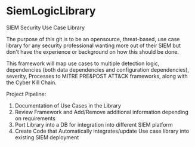 # SiemLogicLibrary
SIEM Security Use Case Library

The purpose of this git is to be an opensource, threat-based, use case library for any security professional wanting more out of their SIEM but don't have the experience or background on how this should be done. 

This framework will map use cases to multiple detection logic, dependencies (both data dependencies and configuration dependencies), severity, Processes to MITRE PRE&POST ATT&CK frameworks, along with the Cyber Kill Chain.

Project Pipeline:
1. Documentation of Use Cases in the Library
2. Review Framework and Add/Remove additional information depending on requirements
3. Port Library into a DB for integration into different SIEM platform
4. Create Code that Automatically integrates/update Use case library into existing SIEM deployment
       
